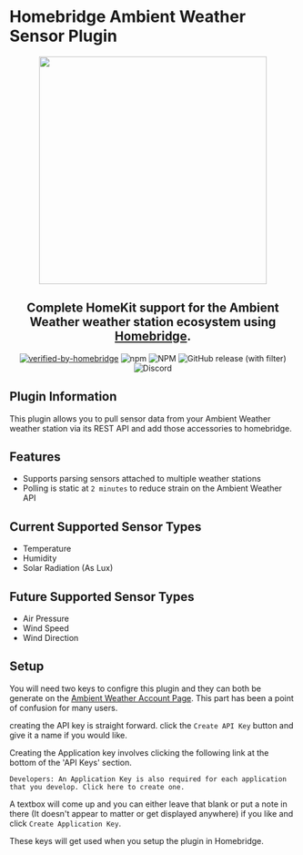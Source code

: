 # Homebridge Ambient Weather Sensor Plugin

<SPAN ALIGN="CENTER" STYLE="text-align:center">
<DIV ALIGN="CENTER" STYLE="text-align:center">

<img src="https://raw.githubusercontent.com/peledies/homebridge-ambient-weather-sensors/main/images/homebridge_ambient_weather.png" width='400px'>

## Complete HomeKit support for the Ambient Weather weather station ecosystem using [Homebridge](https://homebridge.io).

[![verified-by-homebridge](https://img.shields.io/badge/homebridge-verified-blueviolet?color=%23491F59&style=for-the-badge&logoColor=%23FFFFFF&logo=homebridge)](https://github.com/homebridge/homebridge/wiki/Verified-Plugins)
![npm](https://img.shields.io/npm/dt/homebridge-ambient-weather-sensors?style=for-the-badge)
![NPM](https://img.shields.io/npm/l/homebridge-ambient-weather-sensors?style=for-the-badge)
![GitHub release (with filter)](https://img.shields.io/github/v/release/peledies/homebridge-ambient-weather-sensors?style=for-the-badge&label=Latest)
![Discord](https://img.shields.io/discord/432663330281226270?style=for-the-badge&label=Discord)

</DIV>
</SPAN>


## Plugin Information
This plugin allows you to pull sensor data from your Ambient Weather weather station via its REST API and add those accessories to homebridge.

## Features
- Supports parsing sensors attached to multiple weather stations
- Polling is static at `2 minutes` to reduce strain on the Ambient Weather API

## Current Supported Sensor Types
- Temperature
- Humidity
- Solar Radiation (As Lux)

## Future Supported Sensor Types
- Air Pressure
- Wind Speed
- Wind Direction

## Setup
You will need two keys to configre this plugin and they can both be generate on the [Ambient Weather Account Page](https://ambientweather.net/account). This part has been a point of confusion for many users.

creating the API key is straight forward. click the `Create API Key` button and give it a name if you would like.

Creating the Application key involves clicking the following link at the bottom of the 'API Keys' section.

`Developers: An Application Key is also required for each application that you develop. Click here to create one.`

A textbox will come up and you can either leave that blank or put a note in there (It doesn't appear to matter or get displayed anywhere) if you like and click `Create Application Key`.

These keys will get used when you setup the plugin in Homebridge.
